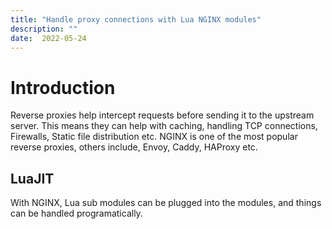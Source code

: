 ```yaml
---
title: "Handle proxy connections with Lua NGINX modules"
description: ""
date:  2022-05-24
---
```


# Introduction
Reverse proxies help intercept requests before sending it to the upstream server. This means they can help with caching, handling TCP connections, Firewalls, Static file distribution etc. NGINX is one of the most popular reverse proxies, others include, Envoy, Caddy, HAProxy etc. 

## LuaJIT 
With NGINX, Lua sub modules can be plugged into the modules, and things can be handled programatically.

